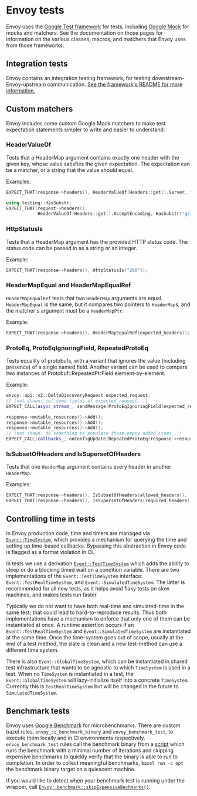 # Envoy tests

Envoy uses the [Google Test framework](https://github.com/google/googletest) for
tests, including
[Google Mock](https://github.com/google/googletest/blob/master/googlemock/README.md) for
mocks and matchers. See the documentation on those pages for information on the
various classes, macros, and matchers that Envoy uses from those frameworks.

## Integration tests

Envoy contains an integration testing framework, for testing
downstream-Envoy-upstream communication.
[See the framework's README for more information.](https://github.com/envoyproxy/envoy/blob/master/test/integration/README.md)

## Custom matchers

Envoy includes some custom Google Mock matchers to make test expectation
statements simpler to write and easier to understand.

### HeaderValueOf

Tests that a HeaderMap argument contains exactly one header with the given key,
whose value satisfies the given expectation. The expectation can be a matcher,
or a string that the value should equal.

Examples:

```cpp
EXPECT_THAT(response->headers(), HeaderValueOf(Headers::get().Server, "envoy"));
```

```cpp
using testing::HasSubstr;
EXPECT_THAT(request->headers(),
            HeaderValueOf(Headers::get().AcceptEncoding, HasSubstr("gzip")));
```

### HttpStatusIs

Tests that a HeaderMap argument has the provided HTTP status code. The status
code can be passed in as a string or an integer.

Example:

```cpp
EXPECT_THAT(response->headers(), HttpStatusIs("200"));
```

### HeaderMapEqual and HeaderMapEqualRef

`HeaderMapEqualRef` tests that two `HeaderMap` arguments are equal.
`HeaderMapEqual` is the same, but it compares two pointers to `HeaderMap`s, and
the matcher's argument must be a `HeaderMapPtr`.

Example:

```cpp
EXPECT_THAT(response->headers(), HeaderMapEqualRef(expected_headers));
```

### ProtoEq, ProtoEqIgnoringField, RepeatedProtoEq

Tests equality of protobufs, with a variant that ignores the value (including
presence) of a single named field. Another variant can be used to compare two
instances of Protobuf::RepeatedPtrField element-by-element.

Example:

```cpp
envoy::api::v2::DeltaDiscoveryRequest expected_request;
// (not shown: set some fields of expected_request...)
EXPECT_CALL(async_stream_, sendMessage(ProtoEqIgnoringField(expected_request, "response_nonce"), false));

response->mutable_resources()->Add();
response->mutable_resources()->Add();
response->mutable_resources()->Add();
// (not shown: do something to populate those empty added items...)
EXPECT_CALL(callbacks_, onConfigUpdate(RepeatedProtoEq(response->resources()), version));
```

### IsSubsetOfHeaders and IsSupersetOfHeaders

Tests that one `HeaderMap` argument contains every header in another
`HeaderMap`.

Examples:

```cpp
EXPECT_THAT(response->headers(), IsSubsetOfHeaders(allowed_headers));
EXPECT_THAT(response->headers(), IsSupersetOfHeaders(required_headers));
```

## Controlling time in tests

In Envoy production code, time and timers are managed via
[`Event::TimeSystem`](https://github.com/envoyproxy/envoy/blob/master/include/envoy/event/timer.h),
which provides a mechanism for querying the time and setting up time-based
callbacks. Bypassing this abstraction in Envoy code is flagged as a format
violation in CI.

In tests we use a derivation
[`Event::TestTimeSystem`](test_common/test_time_system.h) which adds the ability
to sleep or do a blocking timed wait on a condition variable. There are two
implementations of the `Event::TestTimeSystem` interface:
`Event::TestRealTimeSystem`, and `Event::SimulatedTimeSystem`. The latter is
recommended for all new tests, as it helps avoid flaky tests on slow machines,
and makes tests run faster.

Typically we do not want to have both real-time and simulated-time in the same
test; that could lead to hard-to-reproduce results. Thus both implementations
have a mechanism to enforce that only one of them can be instantiated at once.
A runtime assertion occurs if an `Event::TestRealTimeSystem` and
`Event::SimulatedTimeSystem` are instantiated at the same time. Once the
time-system goes out of scope, usually at the end of a test method, the slate
is clean and a new test-method can use a different time system.

There is also `Event::GlobalTimeSystem`, which can be instantiated in shared
test infrastructure that wants to be agnostic to which `TimeSystem` is used in a
test. When no `TimeSystem` is instantiated in a test, the `Event::GlobalTimeSystem`
will lazy-initialize itself into a concrete `TimeSystem`. Currently this is
`TestRealTimeSystem` but will be changed in the future to `SimulatedTimeSystem`.


## Benchmark tests

Envoy uses [Google Benchmark](https://github.com/google/benchmark/) for
microbenchmarks. There are custom bazel rules, `envoy_cc_benchmark_binary` and
`envoy_benchmark_test`, to execute them locally and in CI environments
respectively. `envoy_benchmark_test` rules call the benchmark binary from a
[script](https://github.com/envoyproxy/envoy/blob/master/bazel/test_for_benchmark_wrapper.sh)
which runs the benchmark with a minimal number of iterations and skipping
expensive benchmarks to quickly verify that the binary is able to run to
completion. In order to collect meaningful benchmarks, `bazel run -c opt` the
benchmark binary target on a quiescent machine.

If you would like to detect when your benchmark test is running under the
wrapper, call
[`Envoy::benchmark::skipExpensiveBechmarks()`](https://github.com/envoyproxy/envoy/blob/master/test/benchmark/main.h).

